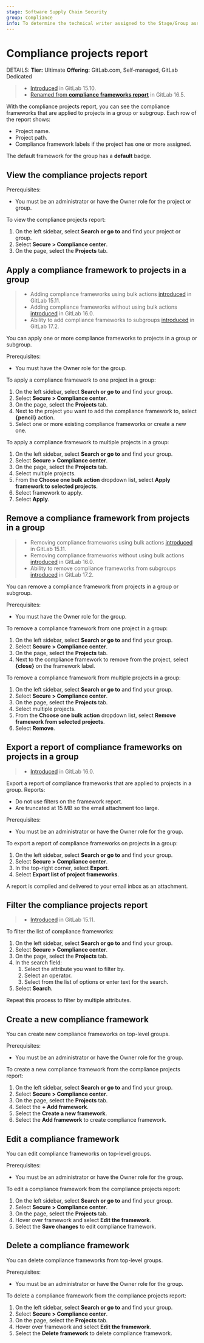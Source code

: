 ```yaml
---
stage: Software Supply Chain Security
group: Compliance
info: To determine the technical writer assigned to the Stage/Group associated with this page, see https://handbook.gitlab.com/handbook/product/ux/technical-writing/#assignments
---
```


# Compliance projects report

DETAILS:
**Tier:** Ultimate
**Offering:** GitLab.com, Self-managed, GitLab Dedicated

> - [Introduced](https://gitlab.com/gitlab-org/gitlab/-/issues/387910) in GitLab 15.10.
> - [Renamed from **compliance frameworks report**](https://gitlab.com/gitlab-org/gitlab/-/issues/422963) in GitLab 16.5.

With the compliance projects report, you can see the compliance frameworks that are applied to projects in a group or subgroup.
Each row of the report shows:

- Project name.
- Project path.
- Compliance framework labels if the project has one or more assigned.

The default framework for the group has a **default** badge.

## View the compliance projects report

Prerequisites:

- You must be an administrator or have the Owner role for the project or group.

To view the compliance projects report:

1. On the left sidebar, select **Search or go to** and find your project or group.
1. Select **Secure > Compliance center**.
1. On the page, select the **Projects** tab.

## Apply a compliance framework to projects in a group

> - Adding compliance frameworks using bulk actions [introduced](https://gitlab.com/gitlab-org/gitlab/-/issues/383209) in GitLab 15.11.
> - Adding compliance frameworks without using bulk actions [introduced](https://gitlab.com/gitlab-org/gitlab/-/issues/394795) in GitLab 16.0.
> - Ability to add compliance frameworks to subgroups [introduced](https://gitlab.com/gitlab-org/gitlab/-/issues/469004) in GitLab 17.2.

You can apply one or more compliance frameworks to projects in a group or subgroup.

Prerequisites:

- You must have the Owner role for the group.

To apply a compliance framework to one project in a group:

1. On the left sidebar, select **Search or go to** and find your group.
1. Select **Secure > Compliance center**.
1. On the page, select the **Projects** tab.
1. Next to the project you want to add the compliance framework to, select **{pencil}** action.
1. Select one or more existing compliance frameworks or create a new one.

To apply a compliance framework to multiple projects in a group:

1. On the left sidebar, select **Search or go to** and find your group.
1. Select **Secure > Compliance center**.
1. On the page, select the **Projects** tab.
1. Select multiple projects.
1. From the **Choose one bulk action** dropdown list, select **Apply framework to selected projects**.
1. Select framework to apply.
1. Select **Apply**.

## Remove a compliance framework from projects in a group

> - Removing compliance frameworks using bulk actions [introduced](https://gitlab.com/gitlab-org/gitlab/-/issues/383209) in GitLab 15.11.
> - Removing compliance frameworks without using bulk actions [introduced](https://gitlab.com/gitlab-org/gitlab/-/issues/394795) in GitLab 16.0.
> - Ability to remove compliance frameworks from subgroups [introduced](https://gitlab.com/gitlab-org/gitlab/-/issues/469004) in GitLab 17.2.

You can remove a compliance framework from projects in a group or subgroup.

Prerequisites:

- You must have the Owner role for the group.

To remove a compliance framework from one project in a group:

1. On the left sidebar, select **Search or go to** and find your group.
1. Select **Secure > Compliance center**.
1. On the page, select the **Projects** tab.
1. Next to the compliance framework to remove from the project, select **{close}** on the framework label.

To remove a compliance framework from multiple projects in a group:

1. On the left sidebar, select **Search or go to** and find your group.
1. Select **Secure > Compliance center**.
1. On the page, select the **Projects** tab.
1. Select multiple projects.
1. From the **Choose one bulk action** dropdown list, select **Remove framework from selected projects**.
1. Select **Remove**.

## Export a report of compliance frameworks on projects in a group

> - [Introduced](https://gitlab.com/gitlab-org/gitlab/-/issues/387912) in GitLab 16.0.

Export a report of compliance frameworks that are applied to projects in a group. Reports:

- Do not use filters on the framework report.
- Are truncated at 15 MB so the email attachment too large.

Prerequisites:

- You must be an administrator or have the Owner role for the group.

To export a report of compliance frameworks on projects in a group:

1. On the left sidebar, select **Search or go to** and find your group.
1. Select **Secure > Compliance center**.
1. In the top-right corner, select **Export**.
1. Select **Export list of project frameworks**.

A report is compiled and delivered to your email inbox as an attachment.

## Filter the compliance projects report

> - [Introduced](https://gitlab.com/gitlab-org/gitlab/-/issues/387911) in GitLab 15.11.

To filter the list of compliance frameworks:

1. On the left sidebar, select **Search or go to** and find your group.
1. Select **Secure > Compliance center**.
1. On the page, select the **Projects** tab.
1. In the search field:
   1. Select the attribute you want to filter by.
   1. Select an operator.
   1. Select from the list of options or enter text for the search.
1. Select **Search**.

Repeat this process to filter by multiple attributes.

## Create a new compliance framework

You can create new compliance frameworks on top-level groups.

Prerequisites:

- You must be an administrator or have the Owner role for the group.

To create a new compliance framework from the compliance projects report:

1. On the left sidebar, select **Search or go to** and find your group.
1. Select **Secure > Compliance center**.
1. On the page, select the **Projects** tab.
1. Select the **+ Add framework**.
1. Select the **Create a new framework**.
1. Select the **Add framework** to create compliance framework.

## Edit a compliance framework

You can edit compliance frameworks on top-level groups.

Prerequisites:

- You must be an administrator or have the Owner role for the group.

To edit a compliance framework from the compliance projects report:

1. On the left sidebar, select **Search or go to** and find your group.
1. Select **Secure > Compliance center**.
1. On the page, select the **Projects** tab.
1. Hover over framework and select **Edit the framework**.
1. Select the **Save changes** to edit compliance framework.

## Delete a compliance framework

You can delete compliance frameworks from top-level groups.

Prerequisites:

- You must be an administrator or have the Owner role for the group.

To delete a compliance framework from the compliance projects report:

1. On the left sidebar, select **Search or go to** and find your group.
1. Select **Secure > Compliance center**.
1. On the page, select the **Projects** tab.
1. Hover over framework and select **Edit the framework**.
1. Select the **Delete framework** to delete compliance framework.
